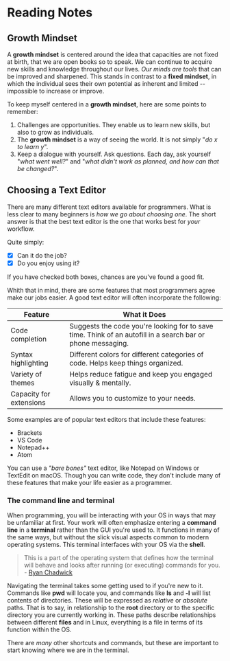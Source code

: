 # Reading Notes

## Growth Mindset

A **growth mindset** is centered around the idea that capacities are not fixed at birth, that we are open books so to speak. We can continue to acquire new skills and knowledge throughout our lives. _Our minds are tools_ that can be improved and sharpened. This stands in contrast to a **fixed mindset**, in which the individual sees their own potential as inherent and limited -- impossible to increase or improve.

To keep myself centered in a **growth mindset**, here are some points to remember:
1. Challenges are opportunities. They enable us to learn new skills, but also to grow as individuals.
2. The __growth mindset__ is a way of seeing the world. It is not simply "_do x to learn y_".
3. Keep a dialogue with yourself. Ask questions. Each day, ask yourself "_what went well?_" and "_what didn't work as planned, and how can that be changed?_".

## **Choosing a Text Editor**

There are many different text editors available for programmers. What is less clear to many beginners is *how we go about choosing one*. The short answer is that the best text editor is the one that works best for *your* workflow. 

Quite simply:
- [x] Can it do the job?
- [x] Do you enjoy using it?

If you have checked both boxes, chances are you've found a good fit.

Whith that in mind, there are some features that most programmers agree make our jobs easier. A good text editor will often incorporate the following:

Feature | What it Does
------------ | -------------
Code completion | Suggests the code you're looking for to save time. Think of an autofill in a search bar or phone messaging.
Syntax highlighting | Different colors for different categories of code. Helps keep things organized.
Variety of themes | Helps reduce fatigue and keep you engaged visually & mentally.
Capacity for extensions | Allows you to customize to your needs.

Some examples are of popular text editors that include these features:
* Brackets
* VS Code
* Notepad++
* Atom

You can use a *"bare bones"* text editor, like Notepad on Windows or TextEdit on macOS. Though you can write code, they don't include many of these features that make your life easier as a programmer.

### The command line and terminal

When programming, you will be interacting with your OS in ways that may be unfamiliar at first. Your work will often emphasize entering a **command line** in a **terminal** rather than the GUI you're used to. It functions in many of the same ways, but without the slick visual aspects common to modern operating systems. This terminal interfaces with your OS via the **shell**.

>This is a part of the operating system that defines how the terminal will behave and looks after running (or executing) commands for you. - [Ryan Chadwick](https://ryanstutorials.net/linuxtutorial/commandline.php)

Navigating the terminal takes some getting used to if you're new to it. Commands like **pwd** will locate you, and commands like **ls** and **-l** will list contents of directories. These will be expressed as *relative* or *absolute* paths. That is to say, in relationship to the **root** directory or to the specific directory you are currently working in. These paths describe relationships between different **files** and in Linux, everything is a file in terms of its function within the OS.

There are *many* other shortcuts and commands, but these are important to start knowing where we are in the terminal.

